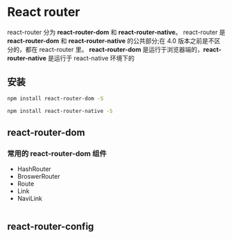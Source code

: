 <!--
 * @Descripttion: 
 * @version: 
 * @Author: 何志辉
 * @Date: 2021-06-22 09:44:05
 * @LastEditors: 何志辉
 * @LastEditTime: 2021-08-09 09:40:24
-->
# React router

react-router 分为 **react-router-dom** 和 **react-router-native**。
react-router 是 **react-router-dom** 和 **react-router-native** 的公共部分;在 4.0 版本之前是不区分的，都在 react-router 里。
**react-router-dom** 是运行于浏览器端的，**react-router-native** 是运行于 react-native 环境下的

## 安装

```bash
npm install react-router-dom -S

npm install react-router-native -S
```

## react-router-dom

### 常用的 react-router-dom 组件

- HashRouter
- BroswerRouter
- Route
- Link
- NaviLink

```javascript

```

## react-router-config